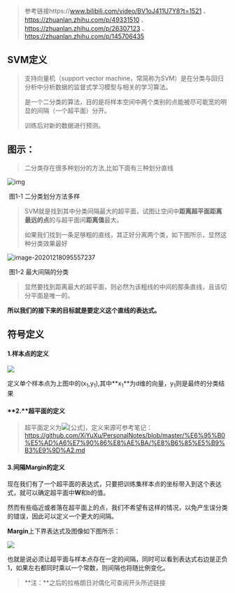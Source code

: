 >  参考链接https://www.bilibili.com/video/BV1oJ411U7Y8?t=1521  、https://zhuanlan.zhihu.com/p/49331510  、 https://zhuanlan.zhihu.com/p/26307123 、https://zhuanlan.zhihu.com/p/145706435

## SVM定义

> 支持向量机（support vector machine，常简称为SVM）是在分类与回归分析中分析数据的监督式学习模型与相关的学习算法。
>
> 是一个二分类的算法，目的是将样本空间中两个类别的点能被尽可能宽的明显的间隔（一个超平面）分开。
>
> 训练后对新的数据进行预测。

## **图示：**

>  二分类存在很多种划分的方法,比如下面有三种划分直线



![img](https://pic.downk.cc/item/5fdc0c5d3ffa7d37b318dc1e.png)

​																											图1-1  二分类划分方法多样

>  SVM就是找到其中分类间隔最大的超平面，试图让空间中**距离超平面距离最远的点**的与超平面间**距离值**最大。
>
> 如果我们找到一条足够粗的直线，其正好分离两个类，如下图所示，显然这种分类效果最好

![image-20201218095557237](https://pic.downk.cc/item/5fdc0c533ffa7d37b318d5a3.png)

​																								图1-2 最大间隔的分类

>  显然要找到距离最大的超平面，则必然为该粗线的中间的那条直线，且该切分平面是唯一的。



**所以我们的接下来的目标就是要定义这个直线的表达式。**

## 符号定义

#### 1.样本点的定义

![](https://pic.downk.cc/item/5fdd73c73ffa7d37b33c73b4.png)

定义单个样本点为上图中的(x<sub>1</sub>,y<sub>1</sub>),其中**x<sub>1</sub>**为d维的向量，y<sub>1</sub>则是最终的分类结果

#### **2.**超平面的定义

>  超平面定义为![[公式]](https://www.zhihu.com/equation?tex=%5Comega%5ETx%2Bb%3D0)，定义来源可参考笔记：https://github.com/XiYuXu/PersonalNotes/blob/master/%E6%95%B0%E5%AD%A6%E7%90%86%E8%AE%BA/%E8%B6%85%E5%B9%B3%E9%9D%A2.md

#### 3.间隔Margin的定义

现在我们有了一个超平面的表达式，只要把训练集样本点的坐标带入到这个表达式，就可以确定超平面中**W**和b的值。

然而有些临近或者落在超平面上的点，我们不希望有这样的情况，以免产生误分类的错误，因此可以定义一个更大的间隔。

**Margin**上下界表达式及图像如下图所示：

![](https://pic.downk.cc/item/5fdc13073ffa7d37b31d64d1.png)

也就是说必须让超平面与样本点存在一定的间隔，同时可以看到表达式右边是正负1，如果左右都同时乘以一个常数，则间隔也将随比例变化。



>  **注：**之后的拉格朗日对偶化可查阅开头所述链接